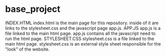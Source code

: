 # base_project

INDEX.HTML
index.html is the main page for this repository. inside of it are links to the stylesheet.css and the javascript page app.js.
APP.JS
app.js is a file linked to the main html page. app.js contains all the javascript need to run the html page. 
STYLESHEET.CSS
stylesheet.css is a file linked to the main html page. stylesheet.css is an external style sheet responsible for the "look" of the website.
